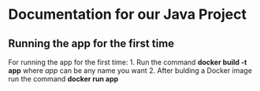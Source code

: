 # Documentation for our Java Project

## Running the app for the first time

For running the app for the first time:
    1. Run the command **docker build -t app** where *app* can be any name you want
    2. After bulding a Docker image run the command **docker run app**